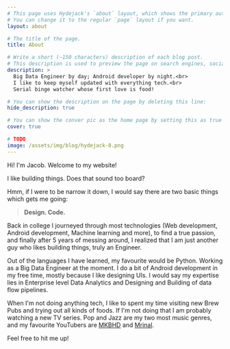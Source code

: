```yaml
---
# This page uses Hydejack's `about` layout, which shows the primary author's picture and about text at the top.
# You can change it to the regular `page` layout if you want.
layout: about

# The title of the page.
title: About

# Write a short (~150 characters) description of each blog post.
# This description is used to preview the page on search engines, social media, etc.
description: >
  Big Data Engineer by day; Android developer by night.<br>
  I like to keep myself updated with everything tech.<br>
  Serial binge watcher whose first love is food!

# You can show the description on the page by deleting this line:
hide_description: true

# You can show the conver pic as the home page by setting this as true
cover: true

# TODO
image: /assets/img/blog/hydejack-8.png
---
```


Hi! I'm Jacob. Welcome to my website!

I like building things. Does that sound too board? 

Hmm, if I were to be narrow it down, I would say there are two basic things which gets me going:
>**Design. Code.**

Back in college I journeyed through most technologies (Web development, Android development, Machine learning and more), to find a true passion, and finally after 5 years of messing around, I realized that I am just another guy who likes building things, truly an Engineer. 

Out of the languages I have learned, my favourite would be Python. Working as a Big Data Engineer at the moment. I do a bit of Android development in my free time, mostly because I like designing UIs. I would say my expertise lies in Enterprise level Data Analytics and Designing and Building of data flow pipelines.

When I'm not doing anything tech, I like to spent my time visiting new Brew Pubs and trying out all kinds of foods. If I'm not doing that I am probably watching a new TV series. Pop and Jazz are my two most music genres, and my favourite YouTubers are [MKBHD] and [Mrinal].

Feel free to hit me up!

[MKBHD]: https://www.youtube.com/user/marquesbrownlee
[Mrinal]: https://www.youtube.com/channel/UCRiQtJhlWo65JiuPoJUVoDw
